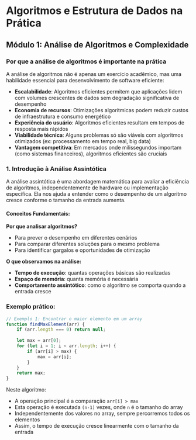 # Algoritmos e Estrutura de Dados na Prática

## Módulo 1: Análise de Algoritmos e Complexidade

### Por que a análise de algoritmos é importante na prática

A análise de algoritmos não é apenas um exercício acadêmico, mas uma habilidade essencial para desenvolvimento de software eficiente:

- **Escalabilidade**: Algoritmos eficientes permitem que aplicações lidem com volumes crescentes de dados sem degradação significativa de desempenho
- **Economia de recursos**: Otimizações algorítmicas podem reduzir custos de infraestrutura e consumo energético
- **Experiência do usuário**: Algoritmos eficientes resultam em tempos de resposta mais rápidos
- **Viabilidade técnica**: Alguns problemas só são viáveis com algoritmos otimizados (ex: processamento em tempo real, big data)
- **Vantagem competitiva**: Em mercados onde milissegundos importam (como sistemas financeiros), algoritmos eficientes são cruciais

### 1. Introdução à Análise Assintótica

A análise assintótica é uma abordagem matemática para avaliar a eficiência de algoritmos, independentemente de hardware ou implementação específica. Ela nos ajuda a entender como o desempenho de um algoritmo cresce conforme o tamanho da entrada aumenta.

#### Conceitos Fundamentais:

**Por que analisar algoritmos?**
- Para prever o desempenho em diferentes cenários
- Para comparar diferentes soluções para o mesmo problema
- Para identificar gargalos e oportunidades de otimização

**O que observamos na análise:**
- **Tempo de execução**: quantas operações básicas são realizadas
- **Espaço de memória**: quanta memória é necessária
- **Comportamento assintótico**: como o algoritmo se comporta quando a entrada cresce

### Exemplo prático:

```javascript
// Exemplo 1: Encontrar o maior elemento em um array
function findMaxElement(arr) {
    if (arr.length === 0) return null;
    
    let max = arr[0];
    for (let i = 1; i < arr.length; i++) {
        if (arr[i] > max) {
            max = arr[i];
        }
    }
    return max;
}
```

Neste algoritmo:
- A operação principal é a comparação `arr[i] > max`
- Esta operação é executada `(n-1)` vezes, onde `n` é o tamanho do array
- Independentemente dos valores no array, sempre percorremos todos os elementos
- Assim, o tempo de execução cresce linearmente com o tamanho da entrada

